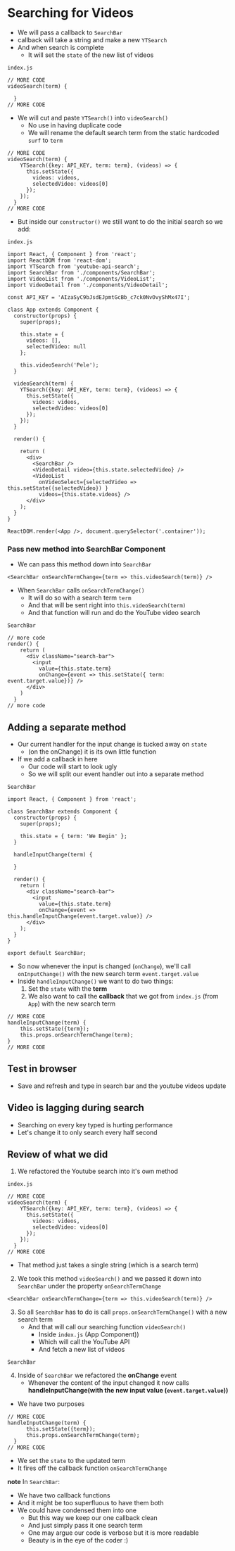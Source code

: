 # Searching for Videos
* We will pass a callback to `SearchBar`
* callback will take a string and make a new `YTSearch` 
* And when search is complete
    - It will set the `state` of the new list of videos

`index.js`

```
// MORE CODE
videoSearch(term) {
    
  }
// MORE CODE
```

* We will cut and paste `YTSearch()` into `videoSearch()`
    - No use in having duplicate code
    - We will rename the default search term from the static hardcoded `surf` to `term`

```
// MORE CODE
videoSearch(term) {
    YTSearch({key: API_KEY, term: term}, (videos) => {
      this.setState({
        videos: videos,
        selectedVideo: videos[0]
      });
    });
  }
// MORE CODE
```

* But inside our `constructor()` we still want to do the initial search so we add:

`index.js`

```
import React, { Component } from 'react';
import ReactDOM from 'react-dom';
import YTSearch from 'youtube-api-search';
import SearchBar from './components/SearchBar';
import VideoList from './components/VideoList';
import VideoDetail from './components/VideoDetail';

const API_KEY = 'AIzaSyC9bJsdEJpmtGcBb_c7ck0NvOvyShMx47I';

class App extends Component {
  constructor(props) {
    super(props);

    this.state = {
      videos: [],
      selectedVideo: null
    };

    this.videoSearch('Pele');
  }

  videoSearch(term) {
    YTSearch({key: API_KEY, term: term}, (videos) => {
      this.setState({
        videos: videos,
        selectedVideo: videos[0]
      });
    });
  }

  render() {

    return (
      <div>
        <SearchBar />
        <VideoDetail video={this.state.selectedVideo} />
        <VideoList
          onVideoSelect={selectedVideo => this.setState({selectedVideo}) }
          videos={this.state.videos} />
      </div>
    );
  }
}

ReactDOM.render(<App />, document.querySelector('.container'));
```

### Pass new method into SearchBar Component
* We can pass this method down into `SearchBar`

`<SearchBar onSearchTermChange={term => this.videoSearch(term)} />`

* When `SearchBar` calls `onSearchTermChange()`
    - It will do so with a search term `term`
    - And that will be sent right into `this.videoSearch(term)`
    - And that function will run and do the YouTube video search

`SearchBar`

```
// more code
render() {
    return (
      <div className="search-bar">
        <input
          value={this.state.term}
          onChange={event => this.setState({ term: event.target.value})} />
      </div>
    )
  }
// more code
```

## Adding a separate method
* Our current handler for the input change is tucked away on `state`
    - (on the onChange) it is its own little function
* If we add a callback in here
    - Our code will start to look ugly
    - So we will split our event handler out into a separate method

`SearchBar`

```
import React, { Component } from 'react';

class SearchBar extends Component {
  constructor(props) {
    super(props);

    this.state = { term: 'We Begin' };
  }

  handleInputChange(term) {
    
  }

  render() {
    return (
      <div className="search-bar">
        <input
          value={this.state.term}
          onChange={event => this.handleInputChange(event.target.value)} />
      </div>
    );
  }
}

export default SearchBar;
```

* So now whenever the input is changed (`onChange`), we'll call `onInputChange()` with the new search term `event.target.value`
* Inside `handleInputChange()` we want to do two things:
    1. Set the `state` with the **term**
    2. We also want to call the **callback** that we got from `index.js` (from `App`) with the new search term

```
// MORE CODE
handleInputChange(term) {
    this.setState({term});
    this.props.onSearchTermChange(term);
}
// MORE CODE
```

## Test in browser
* Save and refresh and type in search bar and the youtube videos update

## Video is lagging during search
* Searching on every key typed is hurting performance
* Let's change it to only search every half second

## Review of what we did
1. We refactored the Youtube search into it's own method

`index.js`

```
// MORE CODE
videoSearch(term) {
    YTSearch({key: API_KEY, term: term}, (videos) => {
      this.setState({
        videos: videos,
        selectedVideo: videos[0]
      });
    });
  }
// MORE CODE
```

* That method just takes a single string (which is a search term)

2. We took this method `videoSearch()` and we passed it down into `SearchBar` under the property `onSearchTermChange`

`<SearchBar onSearchTermChange={term => this.videoSearch(term)} />`

3. So all `SearchBar` has to do is call `props.onSearchTermChange()` with a new search term
    * And that will call our searching function `videoSearch()`
        + Inside `index.js` (App Component))
        + Which will call the YouTube API
        + And fetch a new list of videos

`SearchBar`

4. Inside of `SearchBar` we refactored the **onChange** event
    * Whenever the content of the input changed it now calls **handleInputChange(with the new input value (`event.target.value`))**

* We have two purposes

```
// MORE CODE
handleInputChange(term) {
      this.setState({term});
      this.props.onSearchTermChange(term);
  }
// MORE CODE
```

* We set the `state` to the updated term
* It fires off the callback function `onSearchTermChange`

**note** In `SearchBar`:

* We have two callback functions
* And it might be too superfluous to have them both
* We could have condensed them into one
    - But this way we keep our one callback clean
    - And just simply pass it one search term
    - One may argue our code is verbose but it is more readable
    - Beauty is in the eye of the coder :) 
